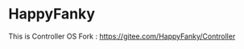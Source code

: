 # HappyFanky
This is Controller OS                   Fork : https://gitee.com/HappyFanky/Controller
